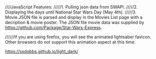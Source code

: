 ////JavaScript Features:
/////1. Pulling json data from SWAPI. 
/////2. Displaying the days until National Star Wars Day (May 4th).
/////3. Movie.JSON file is parsed and display in the Movies List page with a decription & movie poster. The JSON file movie data was supplied by https://github.com/Package/Star-Wars-Express. 


//////If you are using firefox, you will see the animated lightsaber favicon. Other browsers do not support this animation aspect at this time. 


https://ssdobbs.github.io/light_dark/